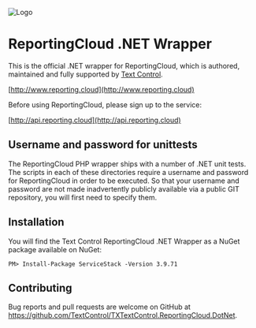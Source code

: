 ![Logo](https://raw.githubusercontent.com/TextControl/txtextcontrol-reportingcloud-php/master/resource/rc_logo_512.png)

#  ReportingCloud .NET Wrapper

This is the official .NET wrapper for ReportingCloud, which is authored, maintained and fully supported by [Text Control](http://www.textcontrol.com).

[http://www.reporting.cloud](http://www.reporting.cloud)

Before using ReportingCloud, please sign up to the service:

[http://api.reporting.cloud](http://api.reporting.cloud)

## Username and password for unittests

The ReportingCloud PHP wrapper ships with a number of .NET unit tests. The scripts in each of these directories require a username and password for ReportingCloud in order to be executed. So that your username and password are not made inadvertently publicly available via a public GIT repository, you will first need to specify them.

## Installation

You will find the Text Control ReportingCloud .NET Wrapper as a NuGet package available on NuGet:

    PM> Install-Package ServiceStack -Version 3.9.71

## Contributing

Bug reports and pull requests are welcome on GitHub at https://github.com/TextControl/TXTextControl.ReportingCloud.DotNet.
